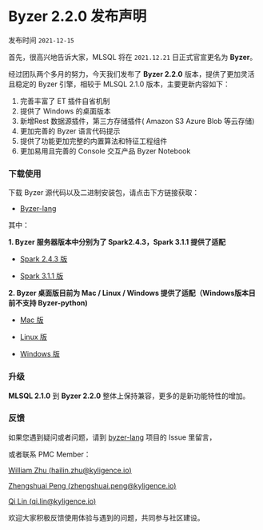 # Byzer 2.2.0 发布声明

发布时间 `2021-12-15`

首先，很高兴地告诉大家，MLSQL 将在 `2021.12.21` 日正式官宣更名为 **Byzer**。

经过团队两个多月的努力，今天我们发布了 **Byzer 2.2.0** 版本，提供了更加灵活且稳定的 Byzer 引擎，相较于 MLSQL 2.1.0 版本，主要更新内容如下：

1. 完善丰富了 ET 插件自省机制
2. 提供了 Windows 的桌面版本
3. 新增Rest 数据源插件，第三方存储插件( Amazon S3 Azure Blob 等云存储)
4. 更加完善的 Byzer 语言代码提示
5. 提供了功能更加完整的内置算法和特征工程组件
6. 更加易用且完善的 Console 交互产品 Byzer Notebook

### 下载使用

下载 Byzer 源代码以及二进制安装包，请点击下方链接获取：

- [Byzer-lang](https://download.byzer.org/byzer/2.2.0/byzer-lang/)

其中：

**1. Byzer  服务器版本中分别为了 Spark2.4.3，Spark 3.1.1 提供了适配**

- [Spark 2.4.3 版](https://download.byzer.org/byzer/2.2.0/byzer-lang/byzer-lang_2.4-2.2.0.tar.gz)

- [Spark 3.1.1 版](https://download.byzer.org/byzer/2.2.0/byzer-lang/byzer-lang_3.0-2.2.0.tar.gz)


**2. Byzer 桌面版目前为 Mac / Linux / Windows 提供了适配（Windows版本目前不支持 Byzer-python)**

- [Mac 版](http://download.mlsql.tech/byzer-lang-mac-0.0.7.vsix)

- [Linux 版](http://download.mlsql.tech/byzer-lang-linux-0.0.7.vsix)

- [Windows 版](http://download.mlsql.tech/byzer-lang-win-0.0.7.vsix)


### 升级

**MLSQL 2.1.0**  到 **Byzer 2.2.0**  整体上保持兼容，更多的是新功能特性的增加。

### 反馈

如果您遇到疑问或者问题，请到 [byzer-lang](https://github.com/byzer-org/byzer-lang) 项目的 Issue 里留言，

或者联系 PMC Member：

[William Zhu (hailin.zhu@kyligence.io)](mailto:hailin.zhu@kyligence.io)

[Zhengshuai Peng (zhengshuai.peng@kyligence.io)](mailto:zhengshuai.peng@kyligence.io)

[Qi Lin (qi.lin@kyligence.io)](mailto:qi.lin@kyligence.io)


欢迎大家积极反馈使用体验与遇到的问题，共同参与社区建设。

